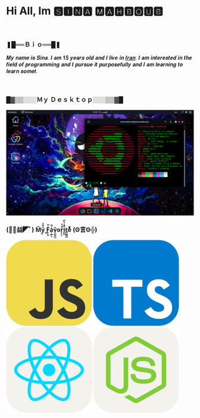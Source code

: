 <h1>Hi All, Im 🆂🅸🅽🅰 🅼🅰🅷🅱🅾🆄🅱</h1>
<br />
<h3>❚█══Ｂｉｏ══█❚</h3>
<p title="Bio">
  𝑴𝒚 𝒏𝒂𝒎𝒆 𝒊𝒔 𝑺𝒊𝒏𝒂. 𝑰 𝒂𝒎 𝟏𝟓 𝒚𝒆𝒂𝒓𝒔 𝒐𝒍𝒅 𝒂𝒏𝒅 𝑰 𝒍𝒊𝒗𝒆 𝒊𝒏
  <a href="https://en.wikipedia.org/wiki/Iran">𝑰𝒓𝒂𝒏</a>. 𝑰 𝒂𝒎 𝒊𝒏𝒕𝒆𝒓𝒆𝒔𝒕𝒆𝒅 𝒊𝒏 𝒕𝒉𝒆
  𝒇𝒊𝒆𝒍𝒅 𝒐𝒇 𝒑𝒓𝒐𝒈𝒓𝒂𝒎𝒎𝒊𝒏𝒈 𝒂𝒏𝒅 𝑰 𝒑𝒖𝒓𝒔𝒖𝒆 𝒊𝒕 𝒑𝒖𝒓𝒑𝒐𝒔𝒆𝒇𝒖𝒍𝒍𝒚 𝒂𝒏𝒅 𝑰 𝒂𝒎 𝒍𝒆𝒂𝒓𝒏𝒊𝒏𝒈 𝒕𝒐 𝒍𝒆𝒂𝒓𝒏
  𝒔𝒐𝒎𝒆𝒕.
</p>
<br />
<h3>█▓▒▒░░░Ｍｙ Ｄｅｓｋｔｏｐ░░░▒▒▓█</h3>
<img
  src="https://github.com/sinamahboub/sinamahboub/blob/promyncity/sinaMahboubDesktop.png"
  alt="ubuntu linux"
  title="ubuntu linux"
/>
<br />
<h3>(ﾟ◥益◤ﾟ) M̎y̼ͣ͒ͦ ̳F͓̙̱̾̑ȧ̩̯͈͉́̂v̤̫̮͚̫ͧor̞̜̟̀͊̓i̪͚͂̉͑̀̅t̮͇̻̻eͩͦ͑͂ͪ (ʘ言ʘ╬)</h3>
<div>
  <img
    src="https://github.com/sinamahboub/sinamahboub/blob/promyncity/JavaScript.svg"
    alt="javaScript"
    title="javaScript"
    width="230px"
    height="230px"
  />
  <img
    src="https://github.com/sinamahboub/sinamahboub/blob/promyncity/TypeScript.svg"
    alt="typeScript"
    title="typeScript"
    width="230px"
    height="230px"
  />
  <img
    src="https://github.com/sinamahboub/sinamahboub/blob/promyncity/React.svg"
    alt="react"
    title="react"
    width="230px"
    height="230px"
  />
  <img
    src="https://github.com/sinamahboub/sinamahboub/blob/promyncity/NodeJS.svg"
    alt="nodeJs"
    title="nodeJs"
    width="230px"
    height="230px"
  />
</div>
